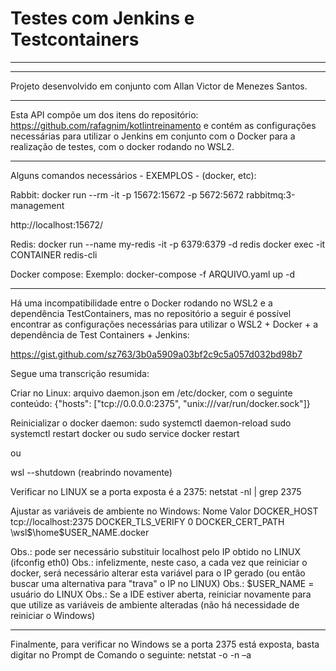 <h1> Testes com Jenkins e Testcontainers </h1>

<hr>
<hr>

Projeto desenvolvido em conjunto com Allan Victor de Menezes Santos.

<hr>

Esta API compõe um dos itens do repositório: https://github.com/rafagnim/kotlintreinamento e contém as configurações necessárias para utilizar o Jenkins em conjunto com o Docker para a realização de testes, com o docker rodando no WSL2.

<hr>


Alguns comandos necessários - EXEMPLOS - (docker, etc):

Rabbit:
docker run --rm -it -p 15672:15672 -p 5672:5672 rabbitmq:3-management

http://localhost:15672/

Redis:
docker run --name my-redis -it -p 6379:6379 -d redis
docker exec -it CONTAINER redis-cli

Docker compose:
Exemplo:
docker-compose -f ARQUIVO.yaml up -d

<hr>

Há uma incompatibilidade entre o Docker rodando no WSL2 e a dependência TestContainers, mas no repositório a seguir é possível encontrar as configurações necessárias para utilizar o WSL2 + Docker + a dependência de Test Containers + Jenkins:

https://gist.github.com/sz763/3b0a5909a03bf2c9c5a057d032bd98b7

Segue uma transcrição resumida:

Criar no Linux: arquivo daemon.json em /etc/docker, com o seguinte conteúdo:
{"hosts": ["tcp://0.0.0.0:2375", "unix:///var/run/docker.sock"]}

Reinicializar o docker daemon:
sudo systemctl daemon-reload
sudo systemctl restart docker ou sudo service docker restart

ou

wsl --shutdown (reabrindo novamente)

Verificar no LINUX se a porta exposta é a 2375:
netstat -nl | grep 2375

Ajustar as variáveis de ambiente no Windows:
Nome	Valor
DOCKER_HOST	tcp://localhost:2375
DOCKER_TLS_VERIFY	0
DOCKER_CERT_PATH	\\wsl$\home\$USER_NAME\.docker

Obs.: pode ser necessário substituir localhost pelo IP obtido no LINUX (ifconfig eth0)
Obs.: infelizmente, neste caso, a cada vez que reiniciar o docker, será necessário alterar esta variável para o IP gerado (ou então buscar uma alternativa para "trava" o IP no LINUX)
Obs.: $USER_NAME = usuário do LINUX
Obs.: Se a IDE estiver aberta, reiniciar novamente para que utilize as variáveis de ambiente alteradas (não há necessidade de reiniciar o Windows)
<hr>

Finalmente, para verificar no Windows se a porta 2375 está exposta, basta digitar no Prompt de Comando o seguinte:
netstat -o -n –a
